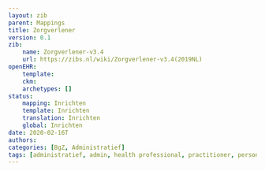 ```yaml
---
layout: zib
parent: Mappings
title: Zorgverlener
version: 0.1
zib:
    name: Zorgverlener-v3.4
    url: https://zibs.nl/wiki/Zorgverlener-v3.4(2019NL)
openEHR:
    template: 
    ckm: 
    archetypes: []
status:
    mapping: Inrichten
    template: Inrichten
    translation: Inrichten
    global: Inrichten
date: 2020-02-16T
authors:
categories: [BgZ, Administratief]
tags: [administratief, admin, health professional, practitioner, person]
---
```

